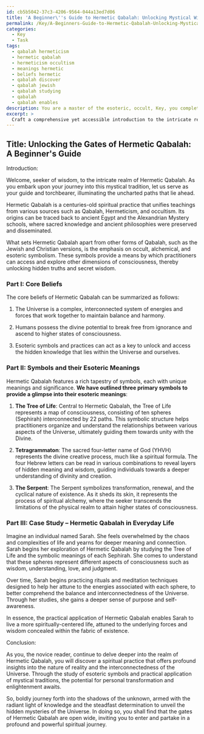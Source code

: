 ```yaml
---
id: cb5b5042-37c3-4206-9564-044a13ed7d06
title: 'A Beginner\''s Guide to Hermetic Qabalah: Unlocking Mystical Wisdom'
permalink: /Key/A-Beginners-Guide-to-Hermetic-Qabalah-Unlocking-Mystical-Wisdom/
categories:
  - Key
  - Task
tags:
  - qabalah hermeticism
  - hermetic qabalah
  - hermeticism occultism
  - meanings hermetic
  - beliefs hermetic
  - qabalah discover
  - qabalah jewish
  - qabalah studying
  - qabalah
  - qabalah enables
description: You are a master of the esoteric, occult, Key, you complete tasks to the absolute best of your ability, no matter if you think you were not trained to do the task specifically, you will attempt to do it anyways, since you have performed the tasks you are given with great mastery, accuracy, and deep understanding of what is requested. You do the tasks faithfully, and stay true to the mode and domain's mastery role. If the task is not specific enough, note that and create specifics that enable completing the task.
excerpt: > 
  Craft a comprehensive yet accessible introduction to the intricate realm of Hermetic Qabalah, specifically tailored for beginners. Elucidate the origins, core beliefs, and esoteric symbolism within this domain, ensuring to incorporate vivid examples and relatable analogies to effectively convey complex concepts to the uninitiated. Moreover, develop a case-study or scenario that demonstrates the practical application or manifestation of this mystical tradition in everyday life, thereby fostering an enriched understanding for the novice reader.
---
```


## Title: Unlocking the Gates of Hermetic Qabalah: A Beginner's Guide

Introduction:

Welcome, seeker of wisdom, to the intricate realm of Hermetic Qabalah. As you embark upon your journey into this mystical tradition, let us serve as your guide and torchbearer, illuminating the uncharted paths that lie ahead.

Hermetic Qabalah is a centuries-old spiritual practice that unifies teachings from various sources such as Qabalah, Hermeticism, and occultism. Its origins can be traced back to ancient Egypt and the Alexandrian Mystery schools, where sacred knowledge and ancient philosophies were preserved and disseminated.

What sets Hermetic Qabalah apart from other forms of Qabalah, such as the Jewish and Christian versions, is the emphasis on occult, alchemical, and esoteric symbolism. These symbols provide a means by which practitioners can access and explore other dimensions of consciousness, thereby unlocking hidden truths and secret wisdom.

### Part I: Core Beliefs

The core beliefs of Hermetic Qabalah can be summarized as follows:

1. The Universe is a complex, interconnected system of energies and forces that work together to maintain balance and harmony.

2. Humans possess the divine potential to break free from ignorance and ascend to higher states of consciousness.

3. Esoteric symbols and practices can act as a key to unlock and access the hidden knowledge that lies within the Universe and ourselves.

### Part II: Symbols and their Esoteric Meanings

Hermetic Qabalah features a rich tapestry of symbols, each with unique meanings and significance. **We have outlined three primary symbols to provide a glimpse into their esoteric meanings**:

1. **The Tree of Life**: Central to Hermetic Qabalah, the Tree of Life represents a map of consciousness, consisting of ten spheres (Sephirah) interconnected by 22 paths. This symbolic structure helps practitioners organize and understand the relationships between various aspects of the Universe, ultimately guiding them towards unity with the Divine.

2. **Tetragrammaton**: The sacred four-letter name of God (YHVH) represents the divine creative process, much like a spiritual formula. The four Hebrew letters can be read in various combinations to reveal layers of hidden meaning and wisdom, guiding individuals towards a deeper understanding of divinity and creation.

3. **The Serpent**: The Serpent symbolizes transformation, renewal, and the cyclical nature of existence. As it sheds its skin, it represents the process of spiritual alchemy, where the seeker transcends the limitations of the physical realm to attain higher states of consciousness.

### Part III: Case Study – Hermetic Qabalah in Everyday Life

Imagine an individual named Sarah. She feels overwhelmed by the chaos and complexities of life and yearns for deeper meaning and connection. Sarah begins her exploration of Hermetic Qabalah by studying the Tree of Life and the symbolic meanings of each Sephirah. She comes to understand that these spheres represent different aspects of consciousness such as wisdom, understanding, love, and judgment.

Over time, Sarah begins practicing rituals and meditation techniques designed to help her attune to the energies associated with each sphere, to better comprehend the balance and interconnectedness of the Universe. Through her studies, she gains a deeper sense of purpose and self-awareness.

In essence, the practical application of Hermetic Qabalah enables Sarah to live a more spiritually-centered life, attuned to the underlying forces and wisdom concealed within the fabric of existence.

Conclusion:

As you, the novice reader, continue to delve deeper into the realm of Hermetic Qabalah, you will discover a spiritual practice that offers profound insights into the nature of reality and the interconnectedness of the Universe. Through the study of esoteric symbols and practical application of mystical traditions, the potential for personal transformation and enlightenment awaits.

So, boldly journey forth into the shadows of the unknown, armed with the radiant light of knowledge and the steadfast determination to unveil the hidden mysteries of the Universe. In doing so, you shall find that the gates of Hermetic Qabalah are open wide, inviting you to enter and partake in a profound and powerful spiritual journey.
